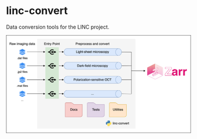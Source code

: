 # linc-convert

Data conversion tools for the LINC project.

![diagram](./docs/img/linc-convert.png)